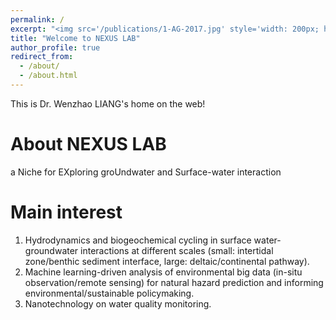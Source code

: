 ```yaml
---
permalink: /
excerpt: "<img src='/publications/1-AG-2017.jpg' style='width: 200px; height: auto;'>"
title: "Welcome to NEXUS LAB"
author_profile: true
redirect_from: 
  - /about/
  - /about.html
---
```



This is Dr. Wenzhao LIANG's home on the web!

About NEXUS LAB
======
a Niche for EXploring groUndwater and Surface-water interaction


Main interest
======
1) Hydrodynamics and biogeochemical cycling in surface water-groundwater interactions at different scales (small: intertidal zone/benthic sediment interface, large: deltaic/continental pathway).
2) Machine learning-driven analysis of environmental big data (in-situ observation/remote sensing) for natural hazard prediction and informing environmental/sustainable policymaking.
3) Nanotechnology on water quality monitoring.

